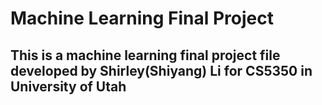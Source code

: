 # Machine Learning Final Project
## This is a machine learning final project file developed by Shirley(Shiyang) Li for CS5350 in University of Utah